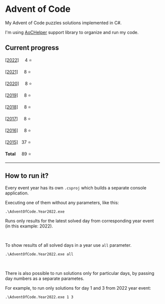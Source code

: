 # Advent of Code

My Advent of Code puzzles solutions implemented in C#.

I'm using [AoCHelper](https://github.com/eduherminio/AoCHelper) support library to organize and run my code.

## Current progress

[[2022]](https://adventofcode.com/2022) &nbsp;&nbsp;&nbsp; 4 ⭐

[[2021]](https://adventofcode.com/2021) &nbsp;&nbsp;&nbsp; 8 ⭐

[[2020]](https://adventofcode.com/2020) &nbsp;&nbsp;&nbsp; 8 ⭐

[[2019]](https://adventofcode.com/2019) &nbsp;&nbsp;&nbsp; 8 ⭐

[[2018]](https://adventofcode.com/2018) &nbsp;&nbsp;&nbsp; 8 ⭐

[[2017]](https://adventofcode.com/2017) &nbsp;&nbsp;&nbsp; 8 ⭐

[[2016]](https://adventofcode.com/2016) &nbsp;&nbsp;&nbsp; 8 ⭐

[[2015]](https://adventofcode.com/2015) &nbsp; 37 ⭐

**Total** &nbsp;&nbsp;&nbsp; 89 ⭐

---

## How to run it?

Every event year has its own `.csproj` which builds a separate console application.

Executing one of them without any parameters, like this:
```bat
.\AdventOfCode.Year2022.exe
```
Runs only results for the latest solved day from corresponding year event (in this example: 2022).

<br>

To show results of all solved days in a year use `all` parameter.
```bat
.\AdventOfCode.Year2022.exe all
```

<br>

There is also possible to run solutions only for particular days, by passing day numbers as a separate parametes.

For example, to run only solutions for day 1 and 3 from 2022 year event:
```bat
.\AdventOfCode.Year2022.exe 1 3
```
